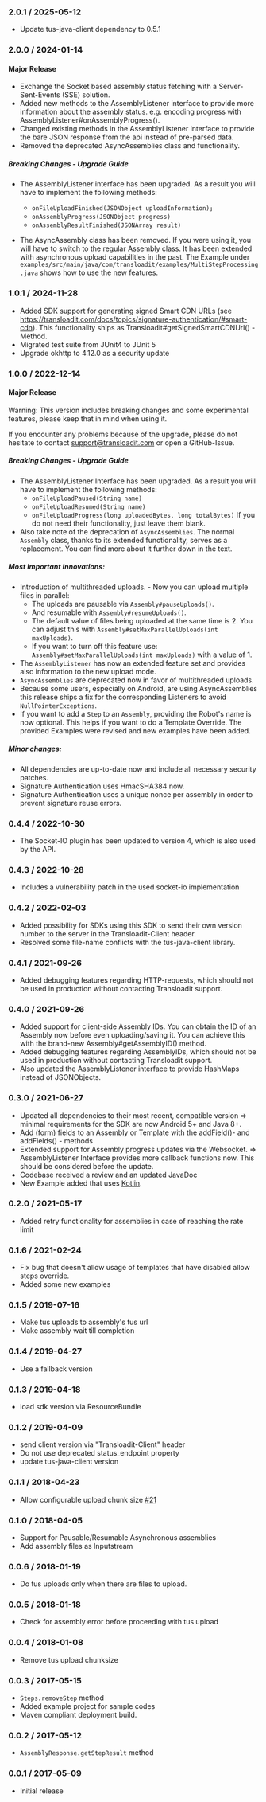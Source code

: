 ### 2.0.1 / 2025-05-12 ###

* Update tus-java-client dependency to 0.5.1

### 2.0.0 / 2024-01-14 ###
#### Major Release 
* Exchange the Socket based assembly status fetching with a Server-Sent-Events (SSE) solution.
* Added new methods to the AssemblyListener interface to provide more information about the assembly status. e.g. encoding progress with AssemblyListener#onAssemblyProgress().
* Changed existing methods in the AssemblyListener interface to provide the bare JSON response from the api instead of pre-parsed data.
* Removed the deprecated AsyncAssemblies class and functionality.

##### Breaking Changes - Upgrade Guide
* The AssemblyListener interface has been upgraded. As a result you will have to implement the following methods:
  - `onFileUploadFinished(JSONObject uploadInformation);`
  - `onAssemblyProgress(JSONObject progress)`
  - `onAssemblyResultFinished(JSONArray result)`

* The AsyncAssembly class has been removed. If you were using it, you will have to switch to the regular Assembly class.
  It has been extended with asynchronous upload capabilities in the past. 
The Example under `examples/src/main/java/com/transloadit/examples/MultiStepProcessing.java` shows how to use the new features.
### 1.0.1 / 2024-11-28 ###
* Added SDK support for generating signed Smart CDN URLs (see https://transloadit.com/docs/topics/signature-authentication/#smart-cdn).
  This functionality ships as Transloadit#getSignedSmartCDNUrl() - Method.
* Migrated test suite from JUnit4 to JUnit 5
* Upgrade okhttp to 4.12.0 as a security update

### 1.0.0 / 2022-12-14 ###
#### Major Release
Warning: This version includes breaking changes and some experimental features, please keep that in mind when using it.

If you encounter any problems because of the upgrade, please do not hesitate to contact support@transloadit.com 
or open a GitHub-Issue.

##### Breaking Changes - Upgrade Guide
* The AssemblyListener Interface has been upgraded. As a result you will have to implement the following methods:
  - `onFileUploadPaused(String name)`
  - `onFileUploadResumed(String name)`
  - `onFileUploadProgress(long uploadedBytes, long totalBytes)`
  If you do not need their functionality, just leave them blank.
* Also take note of the deprecation of `AsyncAssemblies`. The normal `Assembly` class, thanks to its extended 
  functionality, serves as a replacement. You can find more about it further down in the text.

##### Most Important Innovations:
* Introduction of multithreaded uploads. - Now you can upload multiple files in parallel:
  * The uploads are pausable via `Assembly#pauseUploads()`.
  * And resumable with `Assembly#resumeUploads()`.
  * The default value of files being uploaded at the same time is 2. You can adjust this with 
  `Assembly#setMaxParallelUploads(int maxUploads)`.
  * If you want to turn off this feature use: `Assembly#setMaxParallelUploads(int maxUploads)` with a value of 1.
* The `AssemblyListener` has now an extended feature set and provides also information to the new upload mode.
* `AsyncAssemblies` are deprecated now in favor of multithreaded uploads.
 * Because some users, especially on Android, are using AsyncAssemblies 
   this release ships a fix for the corresponding Listeners to avoid `NullPointerExceptions`.
* If you want to add a `Step` to an `Assembly`, providing the Robot's name is now optional. This helps if you want to do a Template Override.
  The provided Examples were revised and new examples have been added.

##### Minor changes:
* All dependencies are up-to-date now and include all necessary security patches.
* Signature Authentication uses HmacSHA384 now.
* Signature Authentication uses a unique nonce per assembly in order to prevent signature reuse errors.

### 0.4.4 / 2022-10-30 ###
* The Socket-IO plugin has been updated to version 4, which is also used by the API.

### 0.4.3 / 2022-10-28 ###
* Includes a vulnerability patch in the used socket-io implementation

### 0.4.2 / 2022-02-03 ###
* Added possibility for SDKs using this SDK to send their own version number to the server in the Transloadit-Client header.
* Resolved some file-name conflicts with the tus-java-client library.

### 0.4.1 / 2021-09-26 ###
* Added debugging features regarding HTTP-requests, which should not be used in production without contacting Transloadit support.

### 0.4.0 / 2021-09-26 ###
* Added support for client-side Assembly IDs. You can obtain the ID of an Assembly now before even uploading/saving it. You can achieve this with the brand-new Assembly#getAssemblyID() method.
* Added debugging features regarding AssemblyIDs, which should not be used in production without contacting Transloadit support.
* Also updated the AssemblyListener interface to provide HashMaps instead of JSONObjects.

### 0.3.0 / 2021-06-27 ###
* Updated all dependencies to their most recent, compatible version
  => minimal requirements for the SDK are now Android 5+ and Java 8+.
* Add (form) fields to an Assembly or Template with the addField()- and addFields() - methods
* Extended support for Assembly progress updates via the Websocket.
  => AssemblyListener Interface provides more callback functions now. This should be considered before the update.
* Codebase received a review and an updated JavaDoc
* New Example added that uses [Kotlin](https://kotlinlang.org/).
  
### 0.2.0 / 2021-05-17 ###
* Added retry functionality for assemblies in case of reaching the rate limit

### 0.1.6 / 2021-02-24 ###

* Fix bug that doesn't allow usage of templates that have disabled allow steps override. 
* Added some new examples

### 0.1.5 / 2019-07-16 ###

* Make tus uploads to assembly's tus url
* Make assembly wait till completion

### 0.1.4 / 2019-04-27 ###

* Use a fallback version

### 0.1.3 / 2019-04-18 ###

* load sdk version via ResourceBundle

### 0.1.2 / 2019-04-09 ###

* send client version via "Transloadit-Client" header
* Do not use deprecated status_endpoint property
* update tus-java-client version

### 0.1.1 / 2018-04-23 ###

* Allow configurable upload chunk size [#21](https://github.com/transloadit/java-sdk/issues/21)

### 0.1.0 / 2018-04-05 ###

* Support for Pausable/Resumable Asynchronous assemblies
* Add assembly files as Inputstream

### 0.0.6 / 2018-01-19 ###

* Do tus uploads only when there are files to upload.

### 0.0.5 / 2018-01-18 ###

* Check for assembly error before proceeding with tus upload

### 0.0.4 / 2018-01-08 ###

* Remove tus upload chunksize

### 0.0.3 / 2017-05-15 ###

* `Steps.removeStep` method
* Added example project for sample codes
* Maven compliant deployment build. 

### 0.0.2 / 2017-05-12 ###

* `AssemblyResponse.getStepResult` method

### 0.0.1 / 2017-05-09 ###

* Initial release
